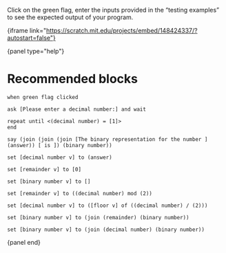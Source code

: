 Click on the green flag, enter the inputs provided in the “testing examples” to see the expected output of your program.

{iframe link="https://scratch.mit.edu/projects/embed/148424337/?autostart=false"}

{panel type="help"}

# Recommended blocks

```scratch:split:random
when green flag clicked

ask [Please enter a decimal number:] and wait

repeat until <(decimal number) = [1]>
end

say (join (join (join [The binary representation for the number ] (answer)) [ is ]) (binary number))
```

```scratch:split:random
set [decimal number v] to (answer)

set [remainder v] to [0]

set [binary number v] to []

set [remainder v] to ((decimal number) mod (2))

set [decimal number v] to ([floor v] of ((decimal number) / (2)))

set [binary number v] to (join (remainder) (binary number))

set [binary number v] to (join (decimal number) (binary number))
```

{panel end}
